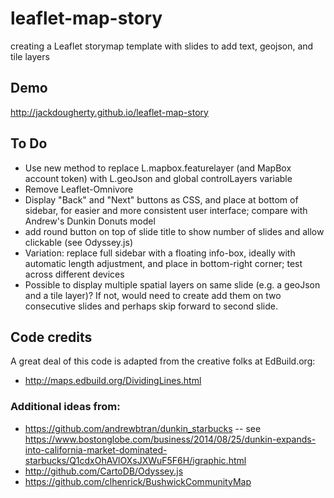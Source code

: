 # leaflet-map-story
creating a Leaflet storymap template with slides to add text, geojson, and tile layers

## Demo
http://jackdougherty.github.io/leaflet-map-story

## To Do
- Use new method to replace L.mapbox.featurelayer (and MapBox account token) with L.geoJson and global controlLayers variable
- Remove Leaflet-Omnivore
- Display "Back" and "Next" buttons as CSS, and place at bottom of sidebar, for easier and more consistent user interface; compare with Andrew's Dunkin Donuts model
- add round button on top of slide title to show number of slides and allow clickable (see Odyssey.js)
- Variation: replace full sidebar with a floating info-box, ideally with automatic length adjustment, and place in bottom-right corner; test across different devices
- Possible to display multiple spatial layers on same slide (e.g. a geoJson and a tile layer)? If not, would need to create add them on two consecutive slides and perhaps skip forward to second slide.


## Code credits
A great deal of this code is adapted from the creative folks at EdBuild.org:
- http://maps.edbuild.org/DividingLines.html

### Additional ideas from:
- https://github.com/andrewbtran/dunkin_starbucks -- see https://www.bostonglobe.com/business/2014/08/25/dunkin-expands-into-california-market-dominated-starbucks/Q1cdxOhAVlOXsJXWuF5F6H/igraphic.html
- http://github.com/CartoDB/Odyssey.js
- https://github.com/clhenrick/BushwickCommunityMap
